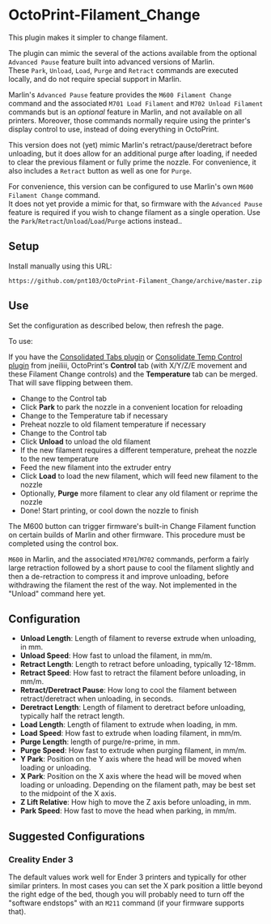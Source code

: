 # OctoPrint-Filament_Change

This plugin makes it simpler to change filament.

The plugin can mimic the several of the actions available from the
optional `Advanced Pause`
feature built into advanced versions of Marlin.  
These `Park`, `Unload`, `Load`, `Purge` and `Retract` commands are executed
locally, and do not require special support in Marlin.

Marlin's `Advanced Pause` feature provides the `M600 Filament Change` command
and the associated
`M701 Load Filament` and `M702 Unload Filament` commands
but is an *optional* feature in Marlin, and not available on all printers.
Moreover, those commands normally require using the printer's display control
to use, instead of doing everything in OctoPrint.

This version does not (yet) mimic Marlin's retract/pause/deretract before
unloading, but it does allow for an additional purge after loading, if needed
to clear the previous filament or fully prime the nozzle.  For convenience, it 
also includes a `Retract` button as well as one for `Purge`.

For convenience, this version can be configured to use Marlin's own
`M600 Filament Change` command.  
It does not yet provide a mimic for that, so firmware with the 
`Advanced Pause` feature is required if you wish to change filament
as a single operation.  Use the 
`Park`/`Retract`/`Unload`/`Load`/`Purge`
actions instead..

## Setup

Install manually using this URL:

    https://github.com/pnt103/OctoPrint-Filament_Change/archive/master.zip

## Use

Set the configuration as described below, then refresh the page.

To use:

If you have the
[Consolidated Tabs plugin](https://plugins.octoprint.org/plugins/consolidatedtabs)
or
[Consolidate Temp Control plugin](https://plugins.octoprint.org/plugins/consolidate_temp_control)
from jneiliii, OctoPrint's
**Control** tab (with X/Y/Z/E movement and these Filament Change controls) 
and the **Temperature** tab can be merged.  That will save flipping between them.

* Change to the Control tab
* Click **Park** to park the nozzle in a convenient location for reloading
* Change to the Temperature tab if necessary
* Preheat nozzle to old filament temperature if necessary
* Change to the Control tab
* Click **Unload** to unload the old filament
* If the new filament requires a different temperature, preheat the nozzle to the new temperature
* Feed the new filament into the extruder entry
* Click **Load** to load the new filament, which will feed new filament to the nozzle
* Optionally, **Purge** more filament to clear any old filament or reprime the nozzle
* Done! Start printing, or cool down the nozzle to finish

The M600 button can trigger firmware's built-in Change Filament function on
certain  builds of Marlin and other firmware. This procedure must be completed
using the control box.

`M600` in Marlin, and the associated `M701`/`M702` commands, perform a fairly
large retraction followed by a short pause to cool the filament slightly and
then a de-retraction to compress it and improve unloading, before withdrawing
the filament the rest of the way.  Not implemented in the "Unload" command here
yet.

## Configuration

* **Unload Length**: Length of filament to reverse extrude when unloading, in mm.
* **Unload Speed**: How fast to unload the filament, in mm/m.
* **Retract Length**: Length to retract before unloading, typically 12-18mm.
* **Retract Speed**: How fast to retract the filament before unloading, in mm/m.
* **Retract/Deretract Pause**: How long to cool the filament between retract/deretract when unloading, in seconds.
* **Deretract Length**: Length of filament to deretract before unloading, typically half the retract length.
* **Load Length**: Length of filament to extrude when loading, in mm.
* **Load Speed**: How fast to extrude when loading filament, in mm/m.
* **Purge Length**: length of purge/re-prime, in mm.
* **Purge Speed**: How fast to extrude when purging filament, in mm/m.
* **Y Park**: Position on the Y axis where the head will be moved when loading or unloading.
* **X Park**: Position on the X axis where the head will be moved when loading or unloading. Depending on the filament path, may be best set to the midpoint of the X axis.
* **Z Lift Relative**: How high to move the Z axis before unloading, in mm.
* **Park Speed**: How fast to move the head when parking, in mm/m.

## Suggested Configurations

### Creality Ender 3
The default values work well for Ender 3 printers and typically for
other similar printers.  In most cases you can set the X park position  a little
beyond the right edge of the bed, though you will probably need to turn off the
"software endstops" with an `M211` command (if your firmware supports that).
